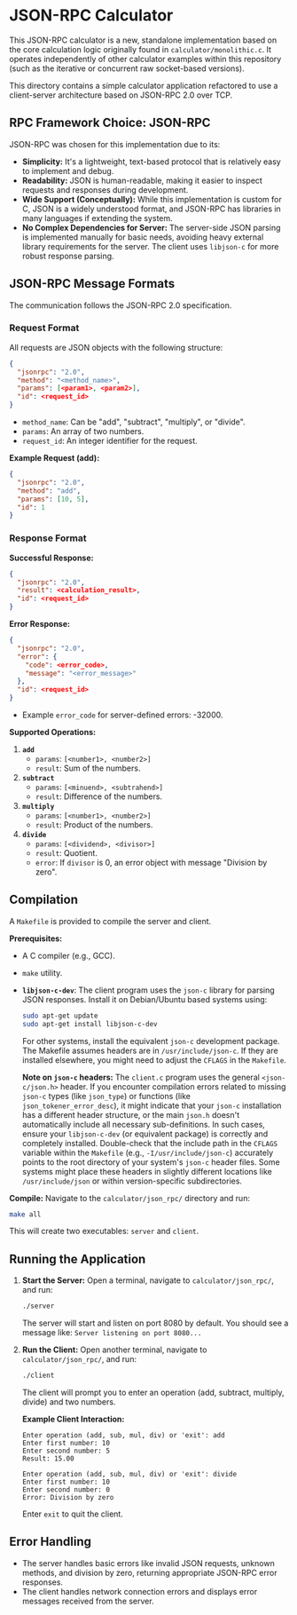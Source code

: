 # JSON-RPC Calculator

This JSON-RPC calculator is a new, standalone implementation based on the core calculation logic originally found in `calculator/monolithic.c`. It operates independently of other calculator examples within this repository (such as the iterative or concurrent raw socket-based versions).

This directory contains a simple calculator application refactored to use a client-server architecture based on JSON-RPC 2.0 over TCP.

## RPC Framework Choice: JSON-RPC

JSON-RPC was chosen for this implementation due to its:
- **Simplicity:** It's a lightweight, text-based protocol that is relatively easy to implement and debug.
- **Readability:** JSON is human-readable, making it easier to inspect requests and responses during development.
- **Wide Support (Conceptually):** While this implementation is custom for C, JSON is a widely understood format, and JSON-RPC has libraries in many languages if extending the system.
- **No Complex Dependencies for Server:** The server-side JSON parsing is implemented manually for basic needs, avoiding heavy external library requirements for the server. The client uses `libjson-c` for more robust response parsing.

## JSON-RPC Message Formats

The communication follows the JSON-RPC 2.0 specification.

### Request Format

All requests are JSON objects with the following structure:
```json
{
  "jsonrpc": "2.0",
  "method": "<method_name>",
  "params": [<param1>, <param2>],
  "id": <request_id>
}
```
- `method_name`: Can be "add", "subtract", "multiply", or "divide".
- `params`: An array of two numbers.
- `request_id`: An integer identifier for the request.

**Example Request (add):**
```json
{
  "jsonrpc": "2.0",
  "method": "add",
  "params": [10, 5],
  "id": 1
}
```

### Response Format

**Successful Response:**
```json
{
  "jsonrpc": "2.0",
  "result": <calculation_result>,
  "id": <request_id>
}
```

**Error Response:**
```json
{
  "jsonrpc": "2.0",
  "error": {
    "code": <error_code>,
    "message": "<error_message>"
  },
  "id": <request_id>
}
```
- Example `error_code` for server-defined errors: -32000.

**Supported Operations:**

1.  **`add`**
    *   `params`: `[<number1>, <number2>]`
    *   `result`: Sum of the numbers.
2.  **`subtract`**
    *   `params`: `[<minuend>, <subtrahend>]`
    *   `result`: Difference of the numbers.
3.  **`multiply`**
    *   `params`: `[<number1>, <number2>]`
    *   `result`: Product of the numbers.
4.  **`divide`**
    *   `params`: `[<dividend>, <divisor>]`
    *   `result`: Quotient.
    *   `error`: If `divisor` is 0, an error object with message "Division by zero".

## Compilation

A `Makefile` is provided to compile the server and client.

**Prerequisites:**
- A C compiler (e.g., GCC).
- `make` utility.
- **`libjson-c-dev`**: The client program uses the `json-c` library for parsing JSON responses. Install it on Debian/Ubuntu based systems using:
  ```bash
  sudo apt-get update
  sudo apt-get install libjson-c-dev
  ```
  For other systems, install the equivalent `json-c` development package. The Makefile assumes headers are in `/usr/include/json-c`. If they are installed elsewhere, you might need to adjust the `CFLAGS` in the `Makefile`.

  **Note on `json-c` headers:** The `client.c` program uses the general `<json-c/json.h>` header. If you encounter compilation errors related to missing `json-c` types (like `json_type`) or functions (like `json_tokener_error_desc`), it might indicate that your `json-c` installation has a different header structure, or the main `json.h` doesn't automatically include all necessary sub-definitions. In such cases, ensure your `libjson-c-dev` (or equivalent package) is correctly and completely installed. Double-check that the include path in the `CFLAGS` variable within the `Makefile` (e.g., `-I/usr/include/json-c`) accurately points to the root directory of your system's `json-c` header files. Some systems might place these headers in slightly different locations like `/usr/include/json` or within version-specific subdirectories.

**Compile:**
Navigate to the `calculator/json_rpc/` directory and run:
```bash
make all
```
This will create two executables: `server` and `client`.

## Running the Application

1.  **Start the Server:**
    Open a terminal, navigate to `calculator/json_rpc/`, and run:
    ```bash
    ./server
    ```
    The server will start and listen on port 8080 by default. You should see a message like: `Server listening on port 8080...`

2.  **Run the Client:**
    Open another terminal, navigate to `calculator/json_rpc/`, and run:
    ```bash
    ./client
    ```
    The client will prompt you to enter an operation (add, subtract, multiply, divide) and two numbers.

    **Example Client Interaction:**
    ```
    Enter operation (add, sub, mul, div) or 'exit': add
    Enter first number: 10
    Enter second number: 5
    Result: 15.00
    ```
    ```
    Enter operation (add, sub, mul, div) or 'exit': divide
    Enter first number: 10
    Enter second number: 0
    Error: Division by zero
    ```
    Enter `exit` to quit the client.

## Error Handling

- The server handles basic errors like invalid JSON requests, unknown methods, and division by zero, returning appropriate JSON-RPC error responses.
- The client handles network connection errors and displays error messages received from the server.
